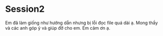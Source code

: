 # Session2
Em đã làm giống như hướng dẫn nhưng bị lỗi đọc file quá dài ạ.
Mong thầy và các anh góp ý và giúp đỡ cho em. Em cảm ơn ạ.
